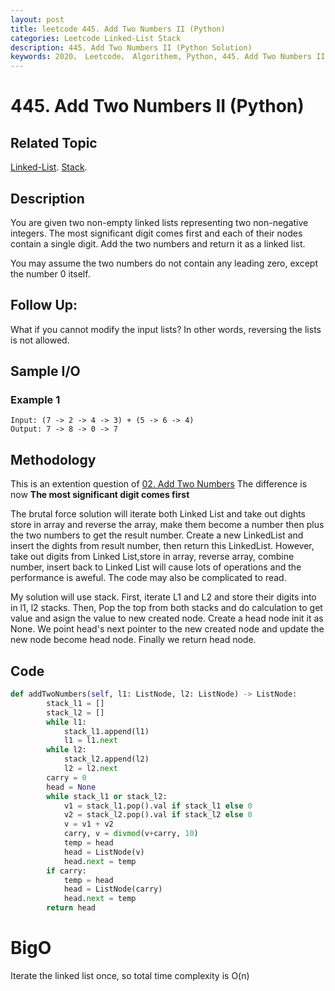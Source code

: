 ```yaml
---
layout: post
title: leetcode 445. Add Two Numbers II (Python)
categories: Leetcode Linked-List Stack
description: 445. Add Two Numbers II (Python Solution)
keywords: 2020， Leetcode， Algorithem, Python, 445. Add Two Numbers II, zhenyu, Linked List, Stack
---
```


# 445. Add Two Numbers II (Python)

## Related Topic
<a href="/categories/#Linked-List" target="_blank"> Linked-List</a>.
<a href="/categories/#Stack" target="_blank"> Stack</a>.

## Description
You are given two non-empty linked lists representing two non-negative integers. The most significant digit comes first and each of their nodes contain a single digit. Add the two numbers and return it as a linked list.

You may assume the two numbers do not contain any leading zero, except the number 0 itself.

## Follow Up:
What if you cannot modify the input lists? In other words, reversing the lists is not allowed.

## Sample I/O

### Example 1
```
Input: (7 -> 2 -> 4 -> 3) + (5 -> 6 -> 4)
Output: 7 -> 8 -> 0 -> 7
```

## Methodology
This is an extention question of <a href="https://zhenyu0519.github.io/2020/06/06/lc02/" target="_blank">02. Add Two Numbers</a> The difference is now **The most significant digit comes first**

The brutal force solution will iterate both Linked List and take out dights store in array and reverse the array, make them become a number then plus the two numbers to get the result number. Create a new LinkedList and insert the dights from result number, then return this LinkedList. However, take out digits from Linked List,store in array, reverse array, combine number, insert back to Linked List will cause lots of operations and the performance is aweful. The code may also be complicated to read.

My solution will use stack. 
First, iterate L1 and L2 and store their digits into in l1, l2 stacks.
Then, Pop the top from both stacks and do calculation to get value and asign the value to new created node.
Create a head node init it as None. We point head's next pointer to the new created node and update the new node become head node. 
Finally we return head node.

## Code
```python
def addTwoNumbers(self, l1: ListNode, l2: ListNode) -> ListNode:
        stack_l1 = []
        stack_l2 = []
        while l1:
            stack_l1.append(l1)
            l1 = l1.next
        while l2:
            stack_l2.append(l2)
            l2 = l2.next
        carry = 0
        head = None
        while stack_l1 or stack_l2:
            v1 = stack_l1.pop().val if stack_l1 else 0
            v2 = stack_l2.pop().val if stack_l2 else 0
            v = v1 + v2
            carry, v = divmod(v+carry, 10)
            temp = head
            head = ListNode(v)
            head.next = temp
        if carry:
            temp = head
            head = ListNode(carry)
            head.next = temp
        return head
```
# BigO
Iterate the linked list once, so total time complexity is O(n)
